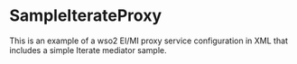 # SampleIterateProxy

This is an example of a wso2 EI/MI proxy service configuration in XML that includes a simple Iterate mediator sample.


